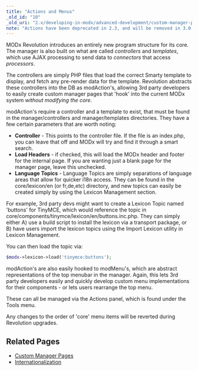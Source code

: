 ```yaml
---
title: "Actions and Menus"
_old_id: "10"
_old_uri: "2.x/developing-in-modx/advanced-development/custom-manager-pages/actions-and-menus"
note: "Actions have been deprecated in 2.3, and will be removed in 3.0."
---
```


MODx Revolution introduces an entirely new program structure for its core. The manager is also built on what are called _controllers_ and _templates_, which use AJAX processing to send data to _connectors_ that access _processors_.

The controllers are simply PHP files that load the correct Smarty template to display, and fetch any pre-render data for the template. Revolution abstracts these controllers into the DB as modAction's, allowing 3rd party developers to easily create custom manager pages that 'hook' into the current MODx system _without modifying the core_.

modAction's require a controller and a template to exist, that must be found in the manager/controllers and manager/templates directories. They have a few certain parameters that are worth noting:

- **Controller** - This points to the controller file. If the file is an index.php, you can leave that off and MODx will try and find it through a smart search.
- **Load Headers** - if checked, this will load the MODx header and footer for the internal page. If you are wanting just a blank page for the manager page, leave this unchecked.
- **Language Topics** - Language Topics are simply separations of language areas that allow for quicker i18n access. They can be found in the core/lexicon/en (or fr,de,etc) directory, and new topics can easily be created simply by using the Lexicon Management section.

For example, 3rd party devs might want to create a Lexicon Topic named 'buttons' for TinyMCE, which would reference the topic in core/components/tinymce/lexicon/en/buttons.inc.php. They can simply either A) use a build script to install the lexicon via a transport package, or B) have users import the lexicon topics using the Import Lexicon utility in Lexicon Management.

You can then load the topic via:

``` php 
$modx->lexicon->load('tinymce:buttons');
```

modAction's are also easily hooked to modMenu's, which are abstract representations of the top menubar in the manager. Again, this lets 3rd party developers easily and quickly develop custom menu implementations for their components - or lets users rearrange the top menu.

These can all be managed via the Actions panel, which is found under the Tools menu.

Any changes to the order of 'core' menu items will be reverted during Revolution upgrades.

## Related Pages

- [Custom Manager Pages](extending-modx/custom-manager-pages "Custom Manager Pages")
- [Internationalization](extending-modx/internationalization "Internationalization")
